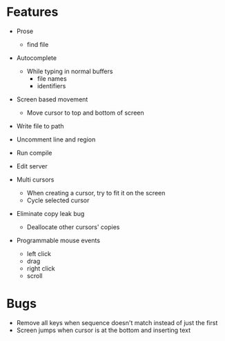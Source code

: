 # Features
* Prose
  - find file

* Autocomplete
  - While typing in normal buffers
    + file names
    + identifiers

* Screen based movement
  - Move cursor to top and bottom of screen

* Write file to path
* Uncomment line and region
* Run compile
* Edit server

* Multi cursors
  - When creating a cursor, try to fit it on the screen
  - Cycle selected cursor

* Eliminate copy leak bug
  - Deallocate other cursors' copies

* Programmable mouse events
  - left click
  - drag
  - right click
  - scroll

# Bugs
* Remove all keys when sequence doesn't match instead of just the first
* Screen jumps when cursor is at the bottom and inserting text
